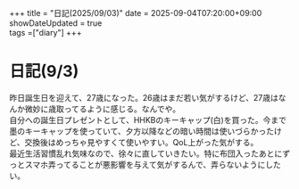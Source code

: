 +++
title = "日記(2025/09/03)"
date = 2025-09-04T07:20:00+09:00  
showDateUpdated = true  
tags =["diary"]
+++  

# 日記(9/3)  
昨日誕生日を迎えて、27歳になった。26歳はまだ若い気がするけど、27歳はなんか微妙に歳取ってるように感じる。なんでや。  
自分への誕生日プレゼントとして、HHKBのキーキャップ(白)を買った。今まで墨のキーキャップを使っていて、夕方以降などの暗い時間は使いづらかったけど、交換後はめっちゃ見やすくて使いやすい。QoL上がった気がする。  
最近生活習慣乱れ気味なので、徐々に直していきたい。特に布団入ったあとにずっとスマホ弄ってることが悪影響を与えて気がするんで、弄らないようにしたい。  